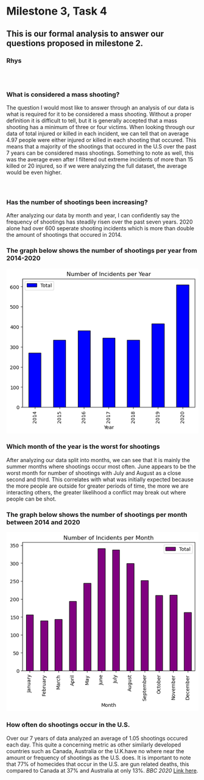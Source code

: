 # Milestone 3, Task 4
## This is our formal analysis to answer our questions proposed in milestone 2.
### <b>Rhys</b>
###### <br/>
### <b>What is considered a mass shooting?</b>

The question I would most like to answer through an analysis of our data is what is required for it to be considered a mass shooting. Without a proper definition it is difficult to tell, but it is generally accepted that a mass shooting has a minimum of three or four victims. When looking through our data of total injured or killed in each incident, we can tell that on average 4.97 people were either injured or killed in each shooting that occured. This means that a majority of the shootings that occured in the U.S over the past 7 years can be considered mass shootings. Something to note as well, this was the average even after I filtered out extreme incidents of more than 15 killed or 20 injured, so if we were analyzing the full dataset, the average would be even higher.
#####  <br/>
### <b> Has the number of shootings been increasing?</b>
After analyzing our data by month and year, I can confidently say the frequency of shootings has steadily risen over the past seven years. 2020 alone had over 600 seperate shooting incidents which is more than double the amount of shootings that occured in 2014. 
### <b> The graph below shows the number of shootings per year from 2014-2020</b> 
![here](/images/per_year.png)
####
### <b>Which month of the year is the worst for shootings</b>
After analyzing our data split into months, we can see that it is mainly the summer months where shootings occur most often. June appears to be the worst month for number of shootings with July and August as a close second and third. This correlates with what was initially expected because the more people are outside for greater periods of time, the more we are interacting others, the greater likelihood a conflict may break out where people can be shot.
### <b> The graph below shows the number of shootings per month between 2014 and 2020</b>
![here](/images/per_month.png)
#### 
### <b> How often do shootings occur in the U.S.</b>
Over our 7 years of data analyzed an average of 1.05 shootings occured each day. This quite a concerning metric as other similarly developed countries such as Canada, Australia or the U.K.have no where near the amount or frequency of shootings as the U.S. does. It is important to note that 77% of homecides that occur in the U.S. are gun related deaths, this compared to Canada at 37% and Australia at only 13%. <i>BBC 2020</i> [Link here](https://www.bbc.com/news/world-us-canada-41488081).

